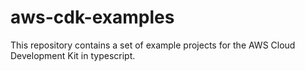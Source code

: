 # aws-cdk-examples

This repository contains a set of example projects for the AWS Cloud Development Kit in typescript.

